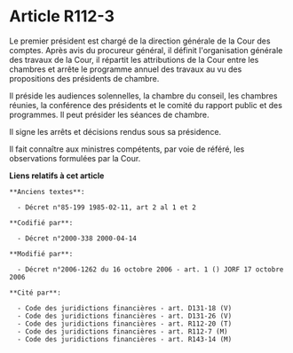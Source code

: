 # Article R112-3

Le premier président est chargé de la direction générale de la Cour des comptes. Après avis du procureur général, il définit
l'organisation générale des travaux de la Cour, il répartit les attributions de la Cour entre les chambres et arrête le
programme annuel des travaux au vu des propositions des présidents de chambre.

Il préside les audiences solennelles, la chambre du conseil, les chambres réunies, la conférence des présidents et le comité
du rapport public et des programmes. Il peut présider les séances de chambre.

Il signe les arrêts et décisions rendus sous sa présidence.

Il fait connaître aux ministres compétents, par voie de référé, les observations formulées par la Cour.

**Liens relatifs à cet article**

	**Anciens textes**:

	  - Décret n°85-199 1985-02-11, art 2 al 1 et 2

	**Codifié par**:

	  - Décret n°2000-338 2000-04-14

	**Modifié par**:

	  - Décret n°2006-1262 du 16 octobre 2006 - art. 1 () JORF 17 octobre 2006

	**Cité par**:

	  - Code des juridictions financières - art. D131-18 (V)
	  - Code des juridictions financières - art. D131-26 (V)
	  - Code des juridictions financières - art. R112-20 (T)
	  - Code des juridictions financières - art. R112-7 (M)
	  - Code des juridictions financières - art. R143-14 (M)
